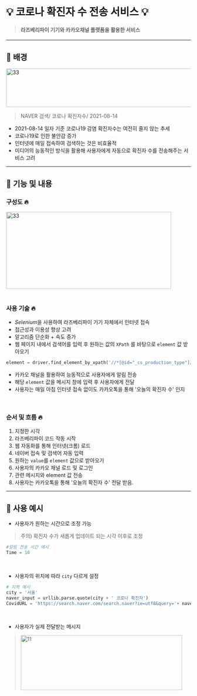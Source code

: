# :bulb: 코로나 확진자 수 전송 서비스 :bulb:
>#### 라즈베리파이 기기와 카카오채널 플랫폼을 활용한 서비스
_____________
## :dizzy: 배경
<img src="https://user-images.githubusercontent.com/86276347/129881730-6cb1fb0c-734e-4629-a6d0-96d8266e4cac.JPG" width="520px" height="105px" title="33" alt="33"></img><br/>
> NAVER 검색/ 코로나 확진자수/ 2021-08-14
* 2021-08-14 일자 기준 코로나19 감염 확진자수는 여전히 줄지 않는 추세
* 코로나19로 인한 불안감 증가
* 인터넷에 매일 접속하여 검색하는 것은 비효율적
* 미디어의 능동적인 방식을 활용해 사용자에게 자동으로 확진자 수를 전송해주는 서비스 고려
________
## :dizzy: 기능 및 내용
### 구성도 :fire: 
<img src="https://user-images.githubusercontent.com/86276347/129881719-f6798ce9-4b72-49ef-9c24-e03c3df6f753.jpg" width="450px" height="210px" title="33" alt="33"></img><br/>
<br/>

### 사용 기술 :fire: 

* *Selenium*을 사용하여 라즈베리파이 기기 자체에서 인터넷 접속
* 접근성과 이용성 향상 고려 
* 알고리즘 단순화 + 속도 증가
* 웹 페이지 내에서 검색어를 입력 후 원하는 값의 ```XPath``` 를 바탕으로 ```element``` 값 받아오기
```python
element = driver.find_element_by_xpath('//*[@id="_cs_production_type"]/div/div[4]/div/div[3]/div[1]/div/table/tbody/tr[1]/td[3]/span').text
```
* 카카오 채널을 활용하여 능동적으로 사용자에게 알림 전송
* 해당 ```element``` 값을 메시지 창에 입력 후 사용자에게 전달
* 사용자는 매일 아침 인터넷 접속 없이도 카카오톡을 통해 '오늘의 확진자 수' 인지
<br/>

### 순서 및 흐름 :fire: 

1. 지정한 시각
2. 라즈베리파이 코드 작동 시작
3. 웹 자동화를 통해 인터넷(크롬) 로드 
4. 네이버 접속 및 검색어 자동 입력 
5. 원하는 ```value```를 ```element``` 값으로 받아오기
6. 사용자의 카카오 채널 로드 및 로그인
7. 관련 메시지와 element 값 전송
8. 사용자는 카카오톡을 통해 '오늘의 확진자 수' 전달 받음. 
__________
## :dizzy: 사용 예시

* 사용자가 원하는 시간으로 조정 가능
>주의) 확진자 수가 새롭게 업데이트 되는 시각 이후로 조정
```python
#알림 전송 시간 예시
Time = 10  
```
<br/>
  
* 사용자의 위치에 따라 ```city``` 다르게 설정
```python
# 지역 예시
city = '서울'
naver_input = urllib.parse.quote(city + ' 코로나 확진자')
CovidURL = 'https://search.naver.com/search.naver?ie=utf8&query='+ naver_input
```
<br/>

* 사용자가 실제 전달받는 메시지<br/>
><img src="https://user-images.githubusercontent.com/86276347/129887480-6fe89e9e-a3e8-45c2-a74e-a264c6505d86.JPG" width="440px" height="150px" title="11" alt="11"></img><br/>
